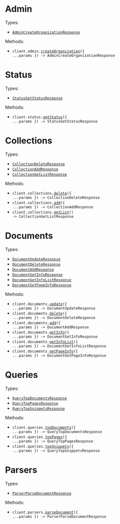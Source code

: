 # Admin

Types:

- <code><a href="./src/resources/admin.ts">AdminCreateOrganizationResponse</a></code>

Methods:

- <code title="post /admin/create-organization">client.admin.<a href="./src/resources/admin.ts">createOrganization</a>({ ...params }) -> AdminCreateOrganizationResponse</code>

# Status

Types:

- <code><a href="./src/resources/status.ts">StatusGetStatusResponse</a></code>

Methods:

- <code title="post /status/get-status">client.status.<a href="./src/resources/status.ts">getStatus</a>({ ...params }) -> StatusGetStatusResponse</code>

# Collections

Types:

- <code><a href="./src/resources/collections.ts">CollectionDeleteResponse</a></code>
- <code><a href="./src/resources/collections.ts">CollectionAddResponse</a></code>
- <code><a href="./src/resources/collections.ts">CollectionGetListResponse</a></code>

Methods:

- <code title="post /collections/delete-collection">client.collections.<a href="./src/resources/collections.ts">delete</a>({ ...params }) -> CollectionDeleteResponse</code>
- <code title="post /collections/add-collection">client.collections.<a href="./src/resources/collections.ts">add</a>({ ...params }) -> CollectionAddResponse</code>
- <code title="post /collections/get-collection-list">client.collections.<a href="./src/resources/collections.ts">getList</a>() -> CollectionGetListResponse</code>

# Documents

Types:

- <code><a href="./src/resources/documents.ts">DocumentUpdateResponse</a></code>
- <code><a href="./src/resources/documents.ts">DocumentDeleteResponse</a></code>
- <code><a href="./src/resources/documents.ts">DocumentAddResponse</a></code>
- <code><a href="./src/resources/documents.ts">DocumentGetInfoResponse</a></code>
- <code><a href="./src/resources/documents.ts">DocumentGetInfoListResponse</a></code>
- <code><a href="./src/resources/documents.ts">DocumentGetPageInfoResponse</a></code>

Methods:

- <code title="post /documents/update-document">client.documents.<a href="./src/resources/documents.ts">update</a>({ ...params }) -> DocumentUpdateResponse</code>
- <code title="post /documents/delete-document">client.documents.<a href="./src/resources/documents.ts">delete</a>({ ...params }) -> DocumentDeleteResponse</code>
- <code title="post /documents/add-document">client.documents.<a href="./src/resources/documents.ts">add</a>({ ...params }) -> DocumentAddResponse</code>
- <code title="post /documents/get-document-info">client.documents.<a href="./src/resources/documents.ts">getInfo</a>({ ...params }) -> DocumentGetInfoResponse</code>
- <code title="post /documents/get-document-info-list">client.documents.<a href="./src/resources/documents.ts">getInfoList</a>({ ...params }) -> DocumentGetInfoListResponse</code>
- <code title="post /documents/get-page-info">client.documents.<a href="./src/resources/documents.ts">getPageInfo</a>({ ...params }) -> DocumentGetPageInfoResponse</code>

# Queries

Types:

- <code><a href="./src/resources/queries.ts">QueryTopDocumentsResponse</a></code>
- <code><a href="./src/resources/queries.ts">QueryTopPagesResponse</a></code>
- <code><a href="./src/resources/queries.ts">QueryTopSnippetsResponse</a></code>

Methods:

- <code title="post /queries/top-documents">client.queries.<a href="./src/resources/queries.ts">topDocuments</a>({ ...params }) -> QueryTopDocumentsResponse</code>
- <code title="post /queries/top-pages">client.queries.<a href="./src/resources/queries.ts">topPages</a>({ ...params }) -> QueryTopPagesResponse</code>
- <code title="post /queries/top-snippets">client.queries.<a href="./src/resources/queries.ts">topSnippets</a>({ ...params }) -> QueryTopSnippetsResponse</code>

# Parsers

Types:

- <code><a href="./src/resources/parsers.ts">ParserParseDocumentResponse</a></code>

Methods:

- <code title="post /parsers/parse-document">client.parsers.<a href="./src/resources/parsers.ts">parseDocument</a>({ ...params }) -> ParserParseDocumentResponse</code>

